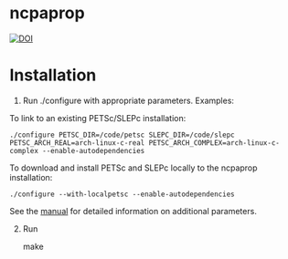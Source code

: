 # ncpaprop

[![DOI](https://zenodo.org/badge/292898949.svg)](https://zenodo.org/badge/latestdoi/292898949)

# Installation

1. Run ./configure with appropriate parameters.  Examples:

To link to an existing PETSc/SLEPc installation:

	./configure PETSC_DIR=/code/petsc SLEPC_DIR=/code/slepc PETSC_ARCH_REAL=arch-linux-c-real PETSC_ARCH_COMPLEX=arch-linux-c-complex --enable-autodependencies

To download and install PETSc and SLEPc locally to the ncpaprop installation:

	./configure --with-localpetsc --enable-autodependencies

See the [manual](./NCPA_prop_manual.pdf) for detailed information on additional parameters.

2. Run 

	make
